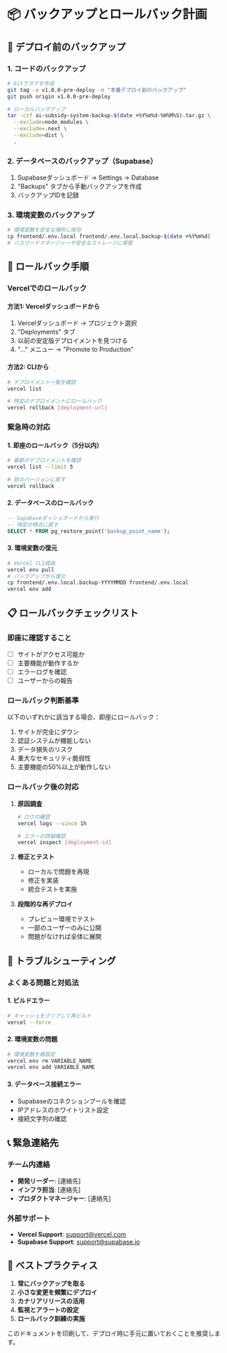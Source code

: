 # 📦 バックアップとロールバック計画

## 🔄 デプロイ前のバックアップ

### 1. コードのバックアップ
```bash
# Gitでタグを作成
git tag -a v1.0.0-pre-deploy -m "本番デプロイ前のバックアップ"
git push origin v1.0.0-pre-deploy

# ローカルバックアップ
tar -czf ai-subsidy-system-backup-$(date +%Y%m%d-%H%M%S).tar.gz \
  --exclude=node_modules \
  --exclude=.next \
  --exclude=dist \
  .
```

### 2. データベースのバックアップ（Supabase）
1. Supabaseダッシュボード → Settings → Database
2. "Backups" タブから手動バックアップを作成
3. バックアップIDを記録

### 3. 環境変数のバックアップ
```bash
# 環境変数を安全な場所に保存
cp frontend/.env.local frontend/.env.local.backup-$(date +%Y%m%d)
# パスワードマネージャーや安全なストレージに保管
```

## 🚨 ロールバック手順

### Vercelでのロールバック

#### 方法1: Vercelダッシュボードから
1. Vercelダッシュボード → プロジェクト選択
2. "Deployments" タブ
3. 以前の安定版デプロイメントを見つける
4. "..." メニュー → "Promote to Production"

#### 方法2: CLIから
```bash
# デプロイメント一覧を確認
vercel list

# 特定のデプロイメントにロールバック
vercel rollback [deployment-url]
```

### 緊急時の対応

#### 1. 即座のロールバック（5分以内）
```bash
# 最新のデプロイメントを確認
vercel list --limit 5

# 前のバージョンに戻す
vercel rollback
```

#### 2. データベースのロールバック
```sql
-- Supabaseダッシュボードから実行
-- 特定の時点に戻す
SELECT * FROM pg_restore_point('backup_point_name');
```

#### 3. 環境変数の復元
```bash
# Vercel CLI経由
vercel env pull
# バックアップから復元
cp frontend/.env.local.backup-YYYYMMDD frontend/.env.local
vercel env add
```

## 📋 ロールバックチェックリスト

### 即座に確認すること
- [ ] サイトがアクセス可能か
- [ ] 主要機能が動作するか
- [ ] エラーログを確認
- [ ] ユーザーからの報告

### ロールバック判断基準
以下のいずれかに該当する場合、即座にロールバック：
1. サイトが完全にダウン
2. 認証システムが機能しない
3. データ損失のリスク
4. 重大なセキュリティ脆弱性
5. 主要機能の50%以上が動作しない

### ロールバック後の対応
1. **原因調査**
   ```bash
   # ログの確認
   vercel logs --since 1h
   
   # エラーの詳細確認
   vercel inspect [deployment-id]
   ```

2. **修正とテスト**
   - ローカルで問題を再現
   - 修正を実装
   - 統合テストを実施

3. **段階的な再デプロイ**
   - プレビュー環境でテスト
   - 一部のユーザーのみに公開
   - 問題がなければ全体に展開

## 🔧 トラブルシューティング

### よくある問題と対処法

#### 1. ビルドエラー
```bash
# キャッシュをクリアして再ビルド
vercel --force
```

#### 2. 環境変数の問題
```bash
# 環境変数を再設定
vercel env rm VARIABLE_NAME
vercel env add VARIABLE_NAME
```

#### 3. データベース接続エラー
- Supabaseのコネクションプールを確認
- IPアドレスのホワイトリスト設定
- 接続文字列の確認

## 📞 緊急連絡先

### チーム内連絡
- **開発リーダー**: [連絡先]
- **インフラ担当**: [連絡先]
- **プロダクトマネージャー**: [連絡先]

### 外部サポート
- **Vercel Support**: support@vercel.com
- **Supabase Support**: support@supabase.io

## 🎯 ベストプラクティス

1. **常にバックアップを取る**
2. **小さな変更を頻繁にデプロイ**
3. **カナリアリリースの活用**
4. **監視とアラートの設定**
5. **ロールバック訓練の実施**

このドキュメントを印刷して、デプロイ時に手元に置いておくことを推奨します。